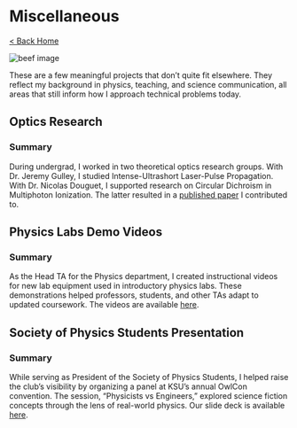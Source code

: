 # Miscellaneous

[< Back Home](/)

![beef image](/images/beef.png)

These are a few meaningful projects that don’t quite fit elsewhere. They reflect my background in physics, teaching, and science communication, all areas that still inform how I approach technical problems today.

## Optics Research

### Summary
During undergrad, I worked in two theoretical optics research groups. With Dr. Jeremy Gulley, I studied Intense-Ultrashort Laser-Pulse Propagation. With Dr. Nicolas Douguet, I supported research on Circular Dichroism in Multiphoton Ionization. The latter resulted in a [published paper](https://www.nature.com/articles/s41598-024-75459-1) I contributed to.

## Physics Labs Demo Videos

### Summary
As the Head TA for the Physics department, I created instructional videos for new lab equipment used in introductory physics labs. These demonstrations helped professors, students, and other TAs adapt to updated coursework. The videos are available [here](https://www.youtube.com/playlist?list=PLOD1V5YnWgWAjGFogrNXoMuNe7Y\_-uusL).

## Society of Physics Students Presentation

### Summary
While serving as President of the Society of Physics Students, I helped raise the club’s visibility by organizing a panel at KSU’s annual OwlCon convention. The session, “Physicists vs Engineers,” explored science fiction concepts through the lens of real-world physics. Our slide deck is available [here](https://drive.google.com/file/d/1onzngULZl9arWtnnxOosv\_nwC5AJ5HHK/view?usp=sharing).

